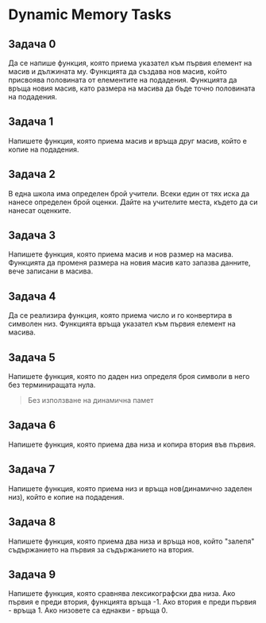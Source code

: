 # Dynamic Memory Tasks

## Задача 0
Да се напише функция, която приема указател към първия елемент на масив и дължината му. Функцията да създава нов масив, който присвоява половината от елементите на подадения. Функцията да връща новия масив, като размера на масива да бъде точно половината на подадения.

## Задача 1
Напишете функция, която приема масив и връща друг масив, който е копие на подадения.

## Задача 2
В една школа има определен брой учители. Всеки един от тях иска да нанесе определен брой оценки. Дайте на учителите места, където да си нанесат оценките.

## Задача 3
Напишете функция, която приема масив и нов размер на масива. Функцията да променя размера на новия масив като запазва данните, вече записани в масива.

## Задача 4
Да се реализира функция, която приема число и го конвертира в символен низ. Функцията връща указател към първия елемент на масива.

## Задача 5
Напишете функция, която по даден низ определя броя символи в него без терминиращата нула. 
> Без използване на динамична памет

## Задача 6
Напишете функция, която приема два низа и копира втория във първия.

## Задача 7
Напишете функция, която приема низ и връща нов(динамично заделен низ), който е копие на подадения.

## Задача 8
Напишете функция, която приема два низа и връща нов, който "залепя" съдържанието на първия за съдържанието на втория.

## Задача 9
Напишете функция, която сравнява лексикографски два низа. Ако първия е преди втория, функцията връща -1. Ако втория е преди първия - връща 1. Ако низовете са еднакви - връща 0.